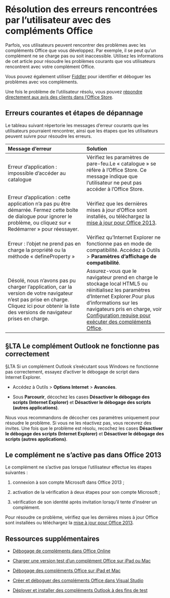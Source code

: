 
# Résolution des erreurs rencontrées par l’utilisateur avec des compléments Office

Parfois, vos utilisateurs peuvent rencontrer des problèmes avec les compléments Office que vous développez. Par exemple, il se peut qu’un complément ne se charge pas ou soit inaccessible. Utilisez les informations de cet article pour résoudre les problèmes courants que vos utilisateurs rencontrent avec votre complément Office. 

Vous pouvez également utiliser [Fiddler](http://www.telerik.com/fiddler) pour identifier et déboguer les problèmes avec vos compléments.

Une fois le problème de l’utilisateur résolu, vous pouvez [répondre directement aux avis des clients dans l’Office Store](https://msdn.microsoft.com/library/jj635874.aspx).

## Erreurs courantes et étapes de dépannage

Le tableau suivant répertorie les messages d’erreur courants que les utilisateurs pourraient rencontrer, ainsi que les étapes que les utilisateurs peuvent suivre pour résoudre les erreurs.



|**Message d’erreur**|**Solution**|
|:-----|:-----|
|Erreur d’application : impossible d’accéder au catalogue|Vérifiez les paramètres de pare-feu.Le « catalogue » se réfère à l’Office Store. Ce message indique que l’utilisateur ne peut pas accéder à l’Office Store.|
|Erreur d’application : cette application n’a pas pu être démarrée. Fermez cette boîte de dialogue pour ignorer le problème, ou cliquez sur « Redémarrer » pour réessayer.|Vérifiez que les dernières mises à jour d’Office sont installés, ou téléchargez la [mise à jour pour Office 2013](https://support.microsoft.com/en-us/kb/2986156/).|
|Erreur : l’objet ne prend pas en charge la propriété ou la méthode « defineProperty »|Vérifiez qu’Internet Explorer ne fonctionne pas en mode de compatibilité. Accédez à Outils >  **Paramètres d’affichage de compatibilité**.|
|Désolé, nous n’avons pas pu charger l’application, car la version de votre navigateur n’est pas prise en charge. Cliquez ici pour obtenir la liste des versions de navigateur prises en charge.|Assurez-vous que le navigateur prend en charge le stockage local HTML5 ou réinitialisez les paramètres d’Internet Explorer.Pour plus d’informations sur les navigateurs pris en charge, voir [Configuration requise pour exécuter des compléments Office](../../docs/overview/requirements-for-running-office-add-ins.md).|

## §LTA Le complément Outlook ne fonctionne pas correctement

§LTA Si un complément Outlook s’exécutant sous Windows ne fonctionne pas correctement, essayez d’activer le débogage de script dans Internet Explorer. 


- Accédez à Outils >  **Options Internet** > **Avancées**.
    
- Sous  **Parcourir**, décochez les cases  **Désactiver le débogage des scripts (Internet Explorer)** et **Désactiver le débogage des scripts (autres applications)**.
    
Nous vous recommandons de décocher ces paramètres uniquement pour résoudre le problème. Si vous ne les réactivez pas, vous recevrez des invites. Une fois que le problème est résolu, recochez les cases  **Désactiver le débogage des scripts (Internet Explorer)** et **Désactiver le débogage des scripts (autres applications)**.


## Le complément ne s’active pas dans Office 2013

Le complément ne s’active pas lorsque l’utilisateur effectue les étapes suivantes :


1. connexion à son compte Microsoft dans Office 2013 ;
    
2. activation de la vérification à deux étapes pour son compte Microsoft ;
    
3. vérification de son identité après invitation lorsqu’il tente d’insérer un complément.
    
Pour résoudre ce problème, vérifiez que les dernières mises à jour Office sont installées ou téléchargez la [mise à jour pour Office 2013](https://support.microsoft.com/en-us/kb/2986156/).


## Ressources supplémentaires



- [Débogage de compléments dans Office Online](../testing/debug-add-ins-in-office-online.md)
    
- [Charger une version test d’un complément Office sur iPad ou Mac](../testing/sideload-an-office-add-in-on-ipad-and-mac.md)
    
- [Débogage des compléments Office sur iPad et Mac](../testing/debug-office-add-ins-on-ipad-and-mac.md)
    
- [Créer et déboguer des compléments Office dans Visual Studio](../../docs/get-started/create-and-debug-office-add-ins-in-visual-studio.md)
    
- [Déployer et installer des compléments Outlook à des fins de test](../outlook/testing-and-tips.md)
    
